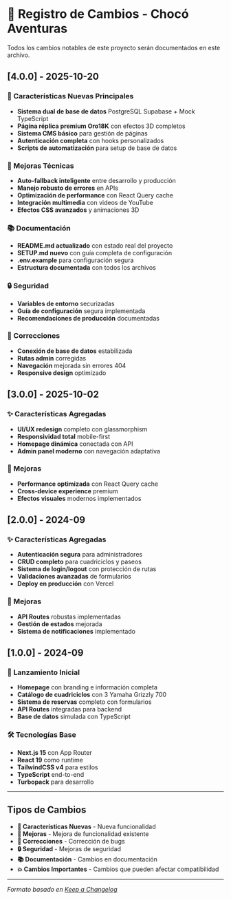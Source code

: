 # 📝 Registro de Cambios - Chocó Aventuras

Todos los cambios notables de este proyecto serán documentados en este archivo.

## [4.0.0] - 2025-10-20

### 🎉 Características Nuevas Principales
- **Sistema dual de base de datos** PostgreSQL Supabase + Mock TypeScript
- **Página réplica premium Oro18K** con efectos 3D completos
- **Sistema CMS básico** para gestión de páginas
- **Autenticación completa** con hooks personalizados
- **Scripts de automatización** para setup de base de datos

### 🔧 Mejoras Técnicas
- **Auto-fallback inteligente** entre desarrollo y producción
- **Manejo robusto de errores** en APIs
- **Optimización de performance** con React Query cache
- **Integración multimedia** con videos de YouTube
- **Efectos CSS avanzados** y animaciones 3D

### 📚 Documentación
- **README.md actualizado** con estado real del proyecto
- **SETUP.md nuevo** con guía completa de configuración
- **.env.example** para configuración segura
- **Estructura documentada** con todos los archivos

### 🔒 Seguridad
- **Variables de entorno** securizadas
- **Guía de configuración** segura implementada
- **Recomendaciones de producción** documentadas

### 🐛 Correcciones
- **Conexión de base de datos** estabilizada
- **Rutas admin** corregidas
- **Navegación** mejorada sin errores 404
- **Responsive design** optimizado

## [3.0.0] - 2025-10-02

### ✨ Características Agregadas
- **UI/UX redesign** completo con glassmorphism
- **Responsividad total** mobile-first
- **Homepage dinámica** conectada con API
- **Admin panel moderno** con navegación adaptativa

### 🔧 Mejoras
- **Performance optimizada** con React Query cache
- **Cross-device experience** premium
- **Efectos visuales** modernos implementados

## [2.0.0] - 2024-09

### ✨ Características Agregadas
- **Autenticación segura** para administradores
- **CRUD completo** para cuadriciclos y paseos
- **Sistema de login/logout** con protección de rutas
- **Validaciones avanzadas** de formularios
- **Deploy en producción** con Vercel

### 🔧 Mejoras
- **API Routes** robustas implementadas
- **Gestión de estados** mejorada
- **Sistema de notificaciones** implementado

## [1.0.0] - 2024-09

### 🎉 Lanzamiento Inicial
- **Homepage** con branding e información completa
- **Catálogo de cuadriciclos** con 3 Yamaha Grizzly 700
- **Sistema de reservas** completo con formularios
- **API Routes** integradas para backend
- **Base de datos** simulada con TypeScript

### 🛠 Tecnologías Base
- **Next.js 15** con App Router
- **React 19** como runtime
- **TailwindCSS v4** para estilos
- **TypeScript** end-to-end
- **Turbopack** para desarrollo

---

## Tipos de Cambios

- **🎉 Características Nuevas** - Nueva funcionalidad
- **🔧 Mejoras** - Mejora de funcionalidad existente
- **🐛 Correcciones** - Corrección de bugs
- **🔒 Seguridad** - Mejoras de seguridad
- **📚 Documentación** - Cambios en documentación
- **💥 Cambios Importantes** - Cambios que pueden afectar compatibilidad

---

*Formato basado en [Keep a Changelog](https://keepachangelog.com/)*